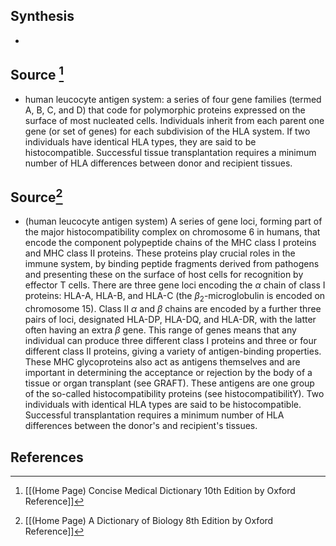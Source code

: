 ## Synthesis
- 
## Source [^1]
- human leucocyte antigen system: a series of four gene families (termed A, B, C, and D) that code for polymorphic proteins expressed on the surface of most nucleated cells. Individuals inherit from each parent one gene (or set of genes) for each subdivision of the HLA system. If two individuals have identical HLA types, they are said to be histocompatible. Successful tissue transplantation requires a minimum number of HLA differences between donor and recipient tissues.
## Source[^2]
- (human leucocyte antigen system) A series of gene loci, forming part of the major histocompatibility complex on chromosome 6 in humans, that encode the component polypeptide chains of the MHC class I proteins and MHC class II proteins. These proteins play crucial roles in the immune system, by binding peptide fragments derived from pathogens and presenting these on the surface of host cells for recognition by effector T cells. There are three gene loci encoding the $\alpha$ chain of class I proteins: HLA-A, HLA-B, and HLA-C (the $\beta_{2}$-microglobulin is encoded on chromosome 15). Class II $\alpha$ and $\beta$ chains are encoded by a further three pairs of loci, designated HLA-DP, HLA-DQ, and HLA-DR, with the latter often having an extra $\beta$ gene. This range of genes means that any individual can produce three different class I proteins and three or four different class II proteins, giving a variety of antigen-binding properties. These MHC glycoproteins also act as antigens themselves and are important in determining the acceptance or rejection by the body of a tissue or organ transplant (see GRAFT). These antigens are one group of the so-called histocompatibility proteins (see histocompatibilitY). Two individuals with identical HLA types are said to be histocompatible. Successful transplantation requires a minimum number of HLA differences between the donor's and recipient's tissues.
## References

[^1]: [[(Home Page) Concise Medical Dictionary 10th Edition by Oxford Reference]]
[^2]: [[(Home Page) A Dictionary of Biology 8th Edition by Oxford Reference]]